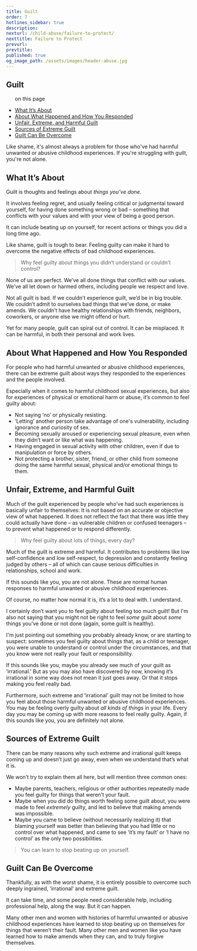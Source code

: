 ```yaml
---
title: Guilt
order: 7
hotlines_sidebar: true
description:
nexturl: /child-abuse/failure-to-protect/
nexttitle: Failure to Protect
prevurl:
prevtitle:
published: true
og_image_path: /assets/images/header-abuse.jpg
---
```


## Guilt

<ul class="onpage"><p class="onpage__header">on this page</p>
  <li><a href="#about">What It’s About</a></li>
  <li><a href="#whathappened">About What Happened and How You Responded</a></li>
  <li><a href="#unfair">Unfair, Extreme, and Harmful Guilt</a></li>
  <li><a href="#sources">Sources of Extreme Guilt</a></li>
  <li><a href="#overcome">Guilt Can Be Overcome</a></li>
</ul>

Like shame, it's almost always a problem for those who've had harmful unwanted or abusive childhood experiences. If you're struggling with guilt, you're not alone.

## <a name="about"> What It’s About</a>

Guilt is thoughts and feelings about _things you’ve done._

It involves feeling regret, and usually feeling critical or judgmental toward yourself, for having done something wrong or bad – something that conflicts with your values and with your view of being a good person.

It can include beating up on yourself, for recent actions or things you did a long time ago.

Like shame, guilt is tough to bear. Feeling guilty can make it hard to overcome the negative effects of bad childhood experiences.

> Why feel guilty about things you didn’t understand or couldn’t control?

None of us are perfect. We’ve all done things that conflict with our values. We’ve all let down or harmed others, including people we respect and love.

Not all guilt is bad. If we couldn’t experience guilt, we’d be in big trouble. We couldn’t admit to ourselves bad things that we’ve done, or make amends. We couldn’t have healthy relationships with friends, neighbors, coworkers, or anyone else we might offend or hurt.

Yet for many people, guilt can spiral out of control. It can be misplaced. It can be harmful, in both their personal and work lives.

## <a name="whathappened"> About What Happened and How You Responded</a>

For people who had harmful unwanted or abusive childhood experiences, there can be extreme guilt about ways they responded to the experiences and the people involved.

Especially when it comes to harmful childhood sexual experiences, but also for experiences of physical or emotional harm or abuse, it’s common to feel guilty about:

*   Not saying ‘no’ or physically resisting.
*   ‘Letting’ another person take advantage of one's vulnerability, including ignorance and curiosity of sex.
*   Becoming sexually aroused or experiencing sexual pleasure, even when they didn’t want or like what was happening.
*   Having engaged in sexual activity with other children, even if due to manipulation or force by others.
*   Not protecting a brother, sister, friend, or other child from someone doing the same harmful sexual, physical and/or emotional things to them.

## <a name="unfair"> Unfair, Extreme, and Harmful Guilt</a>

Much of the guilt experienced by people who’ve had such experiences is basically unfair to themselves: It is not based on an accurate or objective view of what happened. It does not reflect the fact that there was little they could actually have done – as vulnerable children or confused teenagers – to prevent what happened or to respond differently.

> Why feel guilty about lots of things, every day?

Much of the guilt is extreme and harmful. It contributes to problems like low self-confidence and low self-respect, to depression and constantly feeling judged by others – all of which can cause serious difficulties in relationships, school and work.

If this sounds like you, you are not alone. These are normal human responses to harmful unwanted or abusive childhood experiences.

Of course, no matter how normal it is, it’s a lot to deal with. I understand.

I certainly don’t want you to feel guilty about feeling too much guilt! But I'm also not saying that you might not be right to feel _some_ guilt about _some_ things you’ve done or not done (again, some guilt is healthy).

I'm just pointing out something you probably already know, or are starting to suspect: sometimes you feel guilty about things that, as a child or teenager, you were unable to understand or control under the circumstances, and that you know were not really your fault or responsibility.

If this sounds like you, maybe you already see much of your guilt as ‘irrational.’ But as you may also have discovered by now, knowing it’s irrational in some way does not mean it just goes away. Or that it stops making you feel really bad.

Furthermore, such extreme and ‘irrational’ guilt may not be limited to how you feel about those harmful unwanted or abusive childhood experiences. You may be feeling overly guilty about _all kinds of things_ in your life. Every day you may be coming up with more reasons to feel really guilty. Again, if this sounds like you, you are definitely not alone.

## <a name="sources"> Sources of Extreme Guilt</a>

There can be many reasons why such extreme and irrational guilt keeps coming up and doesn’t just go away, even when we understand that’s what it is.

We won’t try to explain them all here, but will mention three common ones:

*   Maybe parents, teachers, religious or other authorities repeatedly made you feel guilty for things that weren’t your fault.
*   Maybe when you did do things worth feeling some guilt about, you were made to feel _extremely_ guilty, and led to believe that making amends was impossible.
*   Maybe you came to believe (without necessarily realizing it) that blaming yourself was better than believing that you had little or no control over what happened, and came to see ‘it’s my fault’ or ‘I have no control’ as the only two possibilities.

> You can learn to stop beating up on yourself.

## <a name="overcome"> Guilt Can Be Overcome</a>

Thankfully, as with the worst shame, it is entirely possible to overcome such deeply ingrained, ‘irrational’ and extreme guilt.

It can take time, and some people need considerable help, including professional help, along the way. But it can happen.

Many other men and women with histories of harmful unwanted or abusive childhood experiences have learned to stop beating up on themselves for things that weren’t their fault. Many other men and women like you have learned how to make amends when they can, and to truly forgive themselves.
